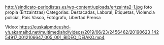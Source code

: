 http://sindicato-periodistas.es/wp-content/uploads/ertzainta2-1.jpg
foto propia (Ertzaintzas)
Categorias: Destacadas, Laboral, 
Etiquetas, Violencia policial, País Vasco, Fotógrafo, Libertad Prensa

Video: https://euskalpmdeushd-vh.akamaihd.net/multimediahd/videos/2019/06/23/2456462/20190623_14254917_0012106647_005_001_BIDEO_DEIAKO.mp4


